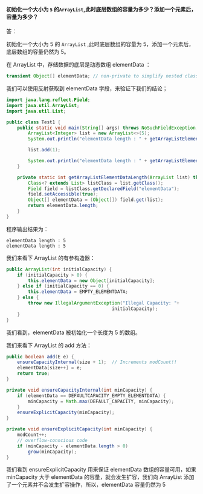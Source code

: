 #### 初始化一个大小为 `5` 的`ArrayList`,此时底层数组的容量为多少？添加一个元素后，容量为多少？

答：

初始化一个大小为 5 的 `ArrayList` ,此时底层数组的容量为 5，添加一个元素后，底层数组的容量仍然为 5。



在 ArrayList 中，存储数据的底层是动态数组 elementData ：

```java
transient Object[] elementData; // non-private to simplify nested class access
```

我们可以使用反射获取到 elementData 字段，来验证下我们的结论；

```java
import java.lang.reflect.Field;
import java.util.ArrayList;
import java.util.List;

public class Test1 {
    public static void main(String[] args) throws NoSuchFieldException, IllegalAccessException {
        ArrayList<Integer> list = new ArrayList<>(5);
        System.out.println("elementData length : " + getArrayListElementDataLength(list));

        list.add(1);

        System.out.println("elementData length : " + getArrayListElementDataLength(list));
    }

    private static int getArrayListElementDataLength(ArrayList list) throws NoSuchFieldException, IllegalAccessException {
        Class<? extends List> listClass = list.getClass();
        Field field = listClass.getDeclaredField("elementData");
        field.setAccessible(true);
        Object[] elementData = (Object[]) field.get(list);
        return elementData.length;
    }
}

```

程序输出结果为：

```
elementData length : 5
elementData length : 5
```

我们来看下 ArrayList 的有参构造器：

```java
public ArrayList(int initialCapacity) {
    if (initialCapacity > 0) {
        this.elementData = new Object[initialCapacity];
    } else if (initialCapacity == 0) {
        this.elementData = EMPTY_ELEMENTDATA;
    } else {
        throw new IllegalArgumentException("Illegal Capacity: "+
                                       initialCapacity);
    }
}
```

我们看到，elementData 被初始化一个长度为 5 的数组。

我们来看下 ArrayList 的 add 方法：

```java
public boolean add(E e) {
    ensureCapacityInternal(size + 1);  // Increments modCount!!
    elementData[size++] = e;
    return true;
}

private void ensureCapacityInternal(int minCapacity) {
    if (elementData == DEFAULTCAPACITY_EMPTY_ELEMENTDATA) {
        minCapacity = Math.max(DEFAULT_CAPACITY, minCapacity);
    }
    ensureExplicitCapacity(minCapacity);
}

private void ensureExplicitCapacity(int minCapacity) {
    modCount++;
    // overflow-conscious code
    if (minCapacity - elementData.length > 0)
        grow(minCapacity);
}
```

我们看到 ensureExplicitCapacity 用来保证 elementData 数组的容量可用，如果 minCapacity 大于 elementData 的容量，就会发生扩容，我们向 ArrayList 添加了一个元素并不会发生扩容操作，所以，elementData 容量仍然为 5

